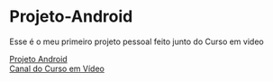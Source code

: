 # Projeto-Android
 Esse é o meu primeiro projeto pessoal feito junto do Curso em video

 <a href="pagina 2.0/index.html">Projeto Android</a> <br>
 <a href="https://www.youtube.com/c/CursoemV%C3%ADdeo/videos" rel="external" target="_blank">Canal do Curso em Vídeo<a>
